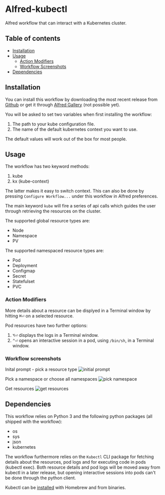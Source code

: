 # Alfred-kubectl

Alfred workflow that can interact with a Kubernetes cluster.

## Table of contents
- [Installation](#installation)
- [Usage](#usage)
  - [Action Modifiers](#action-modifiers)
  - [Workflow Screenshots](#workflow-screenshots)
- [Dependencies](#dependencies)

## Installation
You can install this workflow by downloading the most recent release from [Github](https://github.com/chrede88/alfred-kubectl/releases) or get it through [Alfred Gallery](https://alfred.app/) (not possible yet).

You will be asked to set two variables when first installing the workflow:
1) The path to your kube configuration file.
2) The name of the default kubernetes context you want to use.

The default values will work out of the box for most people.

## Usage
The workflow has two keyword methods:
1) kube
2) kx (kube-context)

The latter makes it easy to switch context. This can also be done by pressing `Configure Workflow...` under this workflow in Alfred preferences.

The main keyword `kube` will fire a series of api calls which guides the user through retrieving the resources on the cluster.

The supported global resource types are:
- Node
- Namespace
- PV

The supported namespaced resource types are:
- Pod
- Deployment
- Configmap
- Secret
- Statefulset
- PVC

### Action Modifiers
More details about a resource can be displyed in a Terminal window by hitting <kbd>⌘</kbd><kbd>⏎</kbd> on a selected resource.

Pod resources have two further options:
1) <kbd>⌥</kbd><kbd>⏎</kbd> displays the logs in a Terminal window.
2) <kbd>⌃</kbd><kbd>⏎</kbd> opens an interactive session in a pod, using `/bin/sh`, in a Terminal window.

### Workflow screenshots

Inital prompt - pick a resource type
![initial prompt](images/initial_prompt.png)

Pick a namespace or choose all namespaces
![pick namespace](images/pick_ns.png)

Get resources
![get resources](images/get_resources.png)


## Dependencies

This workflow relies on Python 3 and the following python packages (all shipped with the workflow):
- os
- sys
- json
- kubernetes

The workflow furthermore relies on the `Kubectl` CLI package for fetching details about the resources, pod logs and for executing code in pods (kubectl exec). Both resource details and pod logs will be moved away from kubectl in a later release, but opening interactive sessions into pods can't be done through the python client.

Kubectl can be [installed](https://kubernetes.io/docs/tasks/tools/install-kubectl-macos/) with Homebrew and from binaries.